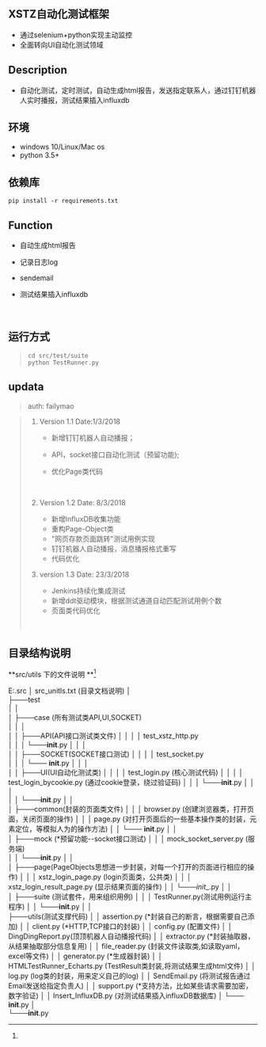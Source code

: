 ## XSTZ自动化测试框架
* 通过selenium+python实现主动监控  
* 全面转向UI自动化测试领域
## Description
* 自动化测试，定时测试，自动生成html报告，发送指定联系人，通过钉钉机器人实时播报，测试结果插入influxdb

## 环境

* windows 10/Linux/Mac os
* python 3.5+

## 依赖库

```shell
pip install -r requirements.txt
```

## Function

* 自动生成html报告

* 记录日志log

* sendemail

* 测试结果插入influxdb

  ​


## 运行方式

>  ```shell
>  cd src/test/suite
>  python TestRunner.py
>  ```

## updata 

> auth: failymao 

> 1. Version 1.1  Date:1/3/2018
>
>    -  新增钉钉机器人自动播报；
>
>    * API，socket接口自动化测试（预留功能); 
>
>    * 优化Page类代码
>
>      ​
>
> 2. Version  1.2 Date: 8/3/2018
>
>    - 新增InfluxDB收集功能
>    - 重构Page-Object类
>    - "网页存款页面跳转"测试用例实现
>    - 钉钉机器人自动播报，消息播报格式重写
>    - 代码优化
>
> 3. version 1.3 Date: 23/3/2018
>
>    - Jenkins持续化集成测试
>    - 新增ddt驱动模块，根据测试通道自动匹配测试用例个数
>    - 页面类代码优化
>
> ​
>

## 目录结构说明

**src/utils 下的文件说明 **[^ *表示预留功能]

E:.src 
│   src_unitls.txt (目录文档说明)
│   
├───test  
│   │   
│   ├───case (所有测试类API,UI,SOCKET)  
│   │   │   
│   │   ├───API(API接口测试类文件)
│   │   │   │   test_xstz_http.py    
│   │   │   └───__init__.py
│   │   │           
│   │   ├───SOCKET(SOCKET接口测试)
│   │   │   │   test_socket.py  
│   │   │   └─── __init__.py
│   │   │           
│   │   ├───UI(UI自动化测试类)
│   │   │   │   test_login.py (核心测试代码)
│   │   │   │   test_login_bycookie.py (通过cookie登录，绕过验证码)
│   │   │   └───__init__.py
│   │   │           
│   │   └───__init__.py
│   │           
│   ├───common(封装的页面类文件)
│   │   │   browser.py (创建浏览器类，打开页面，关闭页面的操作)
│   │   │   page.py  (对打开页面后的一些基本操作类的封装，元素定位，等模拟人为的操作方法)
│   │   └─── __init__.py
│   │           
│   ├───mock (*预留功能--socket接口测试)
│   │   │   mock_socket_server.py  (服务端)  
│   │   └───__init__.py
│   │           
│   ├───page(PageObjects思想进一步封装，对每一个打开的页面进行相应的操作)
│   │   │   xstz_login_page.py (login页面类，公共类)
│   │   │   xstz_login_result_page.py (显示结果页面的操作) 
│   │   └───_init__.py
│   │           
│   ├───suite (测试套件，用来组织用例)
│   │ 	│   TestRunner.py(测试用例运行主程序)
│   │   └───__init__.py
│   │        
├───utils(测试支撑代码)
│   │   assertion.py  (*封装自己的断言，根据需要自己添加)
│   │   client.py	(*HTTP,TCP接口的封装)
│   │   config.py	(配置文件)
│   │   DingDingReport.py(顶顶机器人自动播报代码)
│   │   extractor.py	  (*封装抽取器，从结果抽取部分信息复用)
│   │   file_reader.py    (封装文件读取类,如读取yaml，excel等文件)
│   │   generator.py	  (*生成器封装)
│   │   HTMLTestRunner_Echarts.py (TestResult类封装,将测试结果生成html文件)
│   │   log.py					(log类的封装，用来定义自己的log)
│   │   SendEmail.py			(将测试报告通过Email发送给指定负责人)
│   │   support.py				(*支持方法，比如某些请求需要加密，数字验证)
│   │   Insert_InfluxDB.py		(对测试结果插入influxDB数据库)
│   └─── __init__.py
│           
└───__init__.py













[^ *表示预留功能]: 